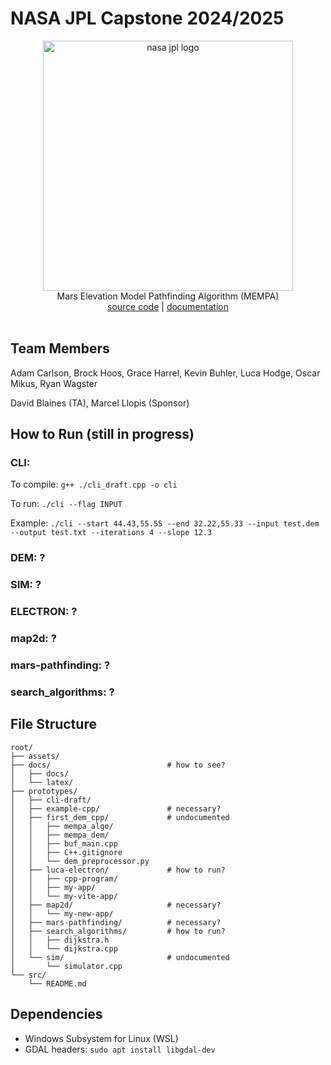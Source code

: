 # NASA JPL Capstone 2024/2025

<div align="center" >
  <img src="https://pasadena-library.net/teens/wp-content/blogs.dir/18/files/sites/18/2017/12/jpl.gif" alt="nasa jpl logo" height="400">
  <br/>
Mars Elevation Model Pathfinding Algorithm (MEMPA)
  <br/>
  <a href="">source code</a> | <a href="">documentation</a>
  <br/>
  <br/>
</div>

## Team Members

  Adam Carlson, Brock Hoos, Grace Harrel, Kevin Buhler, Luca Hodge, Oscar Mikus, Ryan Wagster
  
  David Blaines (TA),  Marcel Llopis (Sponsor)

## How to Run (still in progress)

### CLI:
To compile: ```g++ ./cli_draft.cpp -o cli```

To run: ```./cli --flag INPUT```

Example: ```./cli --start 44.43,55.55 --end 32.22,55.33 --input test.dem --output test.txt --iterations 4 --slope 12.3```

### DEM: ?
### SIM: ?
### ELECTRON: ?
### map2d: ?
### mars-pathfinding: ?
### search_algorithms: ?

## File Structure

```
root/
├── assets/
├── docs/                          # how to see?
│   ├── docs/
│   └── latex/
├── prototypes/
│   ├── cli-draft/                 
│   ├── example-cpp/               # necessary?
│   ├── first_dem_cpp/             # undocumented
│   │   ├── mempa_algo/
│   │   ├── mempa_dem/
│   │   ├── buf_main.cpp
│   │   ├── C++.gitignore
│   │   └── dem_preprocessor.py
│   ├── luca-electron/             # how to run?
│   │   ├── cpp-program/
│   │   ├── my-app/
│   │   └── my-vite-app/
│   ├── map2d/                     # necessary?
│   │   └── my-new-app/
│   ├── mars-pathfinding/          # necessary?
│   ├── search_algorithms/         # how to run?
│   │   ├── dijkstra.h
│   │   └── dijkstra.cpp
│   └── sim/                       # undocumented
│       └── simulator.cpp
└── src/                        
    └── README.md
```

## Dependencies

- Windows Subsystem for Linux (WSL)
- GDAL headers: ```sudo apt install libgdal-dev```